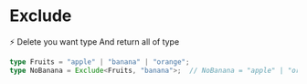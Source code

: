 # Exclude

⚡️ Delete you want type And return all of type 





``` typescript 
type Fruits = "apple" | "banana" | "orange";
type NoBanana = Exclude<Fruits, "banana">;  // NoBanana = "apple" | "orange"

```
